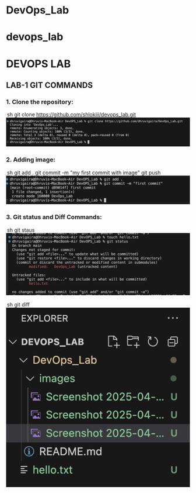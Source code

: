 # DevOps_Lab
# devops_lab
# DEVOPS LAB
## LAB-1 GIT COMMANDS

### 1. Clone the repository:
⁠ sh
git clone https://github.com/shlokiii/devops_lab.git
 ⁠
![Project Screenshot](./images/1.png)


### 2. Adding image:
⁠ sh 
git add .
git commit -m "my first commit with image"
git push
 ⁠
![Project Screenshot](./images/2.png)


### 3. Git status and Diff Commands:
⁠ sh 
git staus
 ⁠
![Project Screenshot](./images/3.png)

⁠ sh
git diff
 ⁠
![Project Screenshot](./images/4.png)

